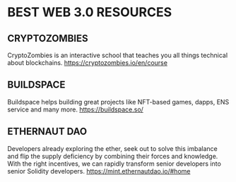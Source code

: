 # BEST WEB 3.0 RESOURCES

## CRYPTOZOMBIES 
CryptoZombies is an interactive school that teaches you all things technical about blockchains.
https://cryptozombies.io/en/course

## BUILDSPACE
Buildspace helps building great projects like NFT-based games, dapps, ENS service and many more. 
https://buildspace.so/

## ETHERNAUT DAO
Developers already exploring the ether, seek out to solve this imbalance and flip the supply deficiency by combining their forces and knowledge. With the right incentives, we can rapidly transform senior developers into senior Solidity developers.
https://mint.ethernautdao.io/#home
